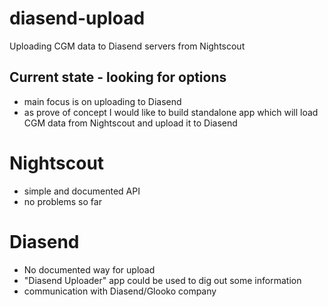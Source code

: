 # diasend-upload
Uploading CGM data to Diasend servers from Nightscout

## Current state - looking for options
* main focus is on uploading to Diasend
* as prove of concept I would like to build standalone app which will load CGM data from Nightscout and upload it to Diasend

# Nightscout 
* simple and documented API
* no problems so far

# Diasend
* No documented way for upload
* "Diasend Uploader" app could be used to dig out some information
* communication with Diasend/Glooko company


